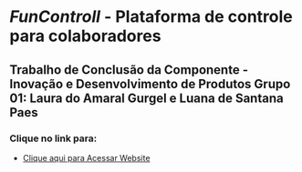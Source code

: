 # *FunControll* - Plataforma de controle para colaboradores
Trabalho de Conclusão da Componente - Inovação e Desenvolvimento de Produtos
Grupo 01: Laura do Amaral Gurgel e Luana de Santana Paes
---------------------------------------------------------------------------------
### Clique no link para: 
- [Clique aqui para Acessar Website](https://massakiigarashi2-facaparteeacessos-facaparteeacessos-bzjhuj.streamlit.app/)
